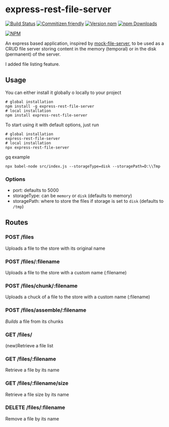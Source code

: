 # express-rest-file-server
[![Build Status](https://travis-ci.org/bitIO/express-rest-file-server.svg?branch=master)](https://travis-ci.org/bitIO/express-rest-file-server)
[![Commitizen friendly](https://img.shields.io/badge/commitizen-friendly-brightgreen.svg)](http://commitizen.github.io/cz-cli/)
[![Version npm](https://img.shields.io/npm/v/express-rest-file-server.svg?style=flat-square)](https://www.npmjs.com/package/express-rest-file-server)
[![npm Downloads](https://img.shields.io/npm/dm/express-rest-file-server.svg?style=flat-square)](https://npmcharts.com/compare/express-rest-file-server?minimal=true)

[![NPM](https://nodei.co/npm/express-rest-file-server.png?downloads=true&downloadRank=true)](https://nodei.co/npm/express-rest-file-server/)

An express based application, inspired by [mock-file-server](https://github.com/betajs/mock-file-server), to be used as a CRUD file server storing content in the memory (temporal) or in the disk (permanent) of the server.

I added file listing feature.

## Usage
You can either install it globally o locally to your project

```shell
# global installation
npm install -g express-rest-file-server
# local installation
npm install express-rest-file-server
```

To start using it with default options, just run

```shell
# global installation
express-rest-file-server
# local installation
npx express-rest-file-server
```

gq example
```
npx babel-node src/index.js --storageType=disk --storagePath=D:\\Tmp
```

### Options

* port: defaults to 5000
* storageType: can be `memory` or `disk` (defaults to memory)
* storagePath: where to store the files if storage is set to `disk` (defaults to `/tmp`)

## Routes

### POST /files

Uploads a file to the store with its original name

### POST /files/:filename

Uploads a file to the store with a custom name (:filename)

### POST /files/chunk/:filename

Uploads a chuck of a file to the store with a custom name (:filename)

### POST /files/assemble/:filename

_Builds_ a file from its chunks

### GET /files/

(new)Retrieve a file list

### GET /files/:filename

Retrieve a file by its name

### GET /files/:filename/size

Retrieve a file size by its name

### DELETE /files/:filename

Remove a file by its name
